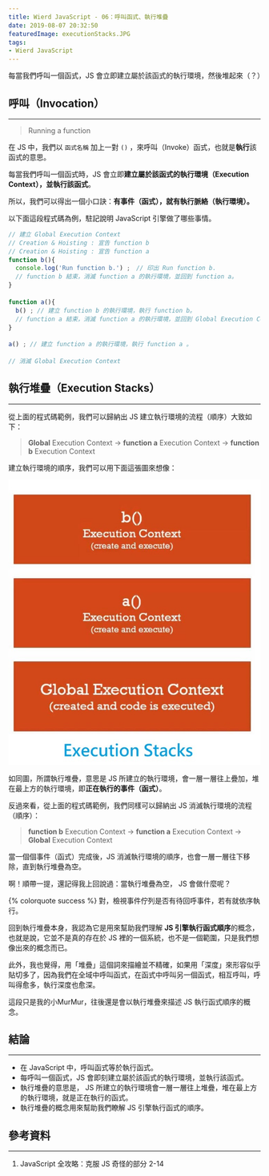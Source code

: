 ```yaml
---
title: Wierd JavaScript - 06：呼叫函式、執行堆疊
date: 2019-08-07 20:32:50
featuredImage: executionStacks.JPG
tags:
- Wierd JavaScript
---
```


每當我們呼叫一個函式，JS 會立即建立屬於該函式的執行環境，然後堆起來（？）

<!-- more -->

## 呼叫（Invocation）
---


> Running a function



在 JS 中，我們以 `函式名稱` 加上一對 `()` ，來呼叫（Invoke）函式，也就是**執行**該函式的意思。

每當我們呼叫一個函式時，JS 會立即**建立屬於該函式的執行環境（Execution Context），並執行該函式**。

所以，我們可以得出一個小口訣：**有事件（函式），就有執行脈絡（執行環境）。**

以下面這段程式碼為例，駐記說明 JavaScript 引擎做了哪些事情。

```javascript
// 建立 Global Execution Context
// Creation & Hoisting : 宣告 function b
// Creation & Hoisting : 宣告 function a
function b(){
  console.log('Run function b.') ;　// 印出 Run function b.
  // function b 結束，消滅 function a 的執行環境，並回到 function a。
}

function a(){
  b() ; // 建立 function b 的執行環境，執行 function b。
  // function a 結束，消滅 function a 的執行環境，並回到 Global Execution Context。
}

a() ; // 建立 function a 的執行環境，執行 function a 。

// 消滅 Global Execution Context
```


##  執行堆疊（Execution Stacks）
---

從上面的程式碼範例，我們可以歸納出 JS 建立執行環境的流程（順序）大致如下：

> **Global** Execution Context → **function a** Execution Context → **function b** Execution Context

建立執行環境的順序，我們可以用下面這張圖來想像：

![執行堆疊](./executionStacks.JPG)

如同圖，所謂執行堆疊，意思是 JS 所建立的執行環境，會一層一層往上疊加，堆在最上方的執行環境，即**正在執行的事件（函式）**。

反過來看，從上面的程式碼範例，我們同樣可以歸納出 JS 消滅執行環境的流程（順序）：


> **function b** Execution Context → **function a** Execution Context → **Global** Execution Context  



當一個個事件（函式）完成後，JS 消滅執行環境的順序，也會一層一層往下移除，直到執行堆疊為空。

啊！順帶一提，還記得我上回說過：當執行堆疊為空， JS 會做什麼呢？

{% colorquote success %}
對，檢視事件佇列是否有待回呼事件，若有就依序執行。


回到執行堆疊本身，我認為它是用來幫助我們理解 **JS 引擎執行函式順序**的概念，也就是說，它並不是真的存在於 JS 裡的一個系統，也不是一個範圍，只是我們想像出來的概念而已。

此外，我也覺得，用「堆疊」這個詞來描繪並不精確，如果用「深度」來形容似乎貼切多了，因為我們在全域中呼叫函式，在函式中呼叫另一個函式，相互呼叫，呼叫得愈多，執行深度也愈深。

這段只是我的小MurMur，往後還是會以執行堆疊來描述 JS 執行函式順序的概念。



## 結論
---
* 在 JavaScript 中，呼叫函式等於執行函式。
* 每呼叫一個函式，JS 會即刻建立屬於該函式的執行環境，並執行該函式。
* 執行堆疊的意思是， JS 所建立的執行環境會一層一層往上堆疊，堆在最上方的執行環境，就是正在執行的函式。
* 執行堆疊的概念用來幫助我們瞭解 JS 引擎執行函式的順序。

## 參考資料
---
1. JavaScript 全攻略：克服 JS 奇怪的部分 2-14




